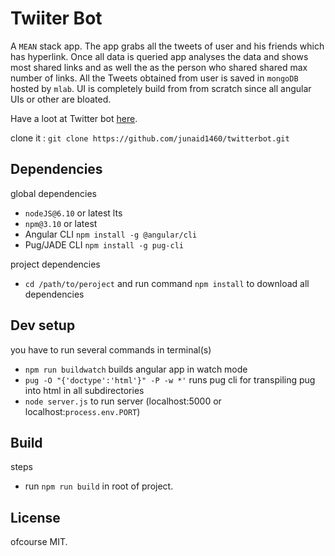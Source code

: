 # Twiiter Bot

A `MEAN` stack app. The app grabs all the tweets of user and his friends which has hyperlink. Once all data is queried app analyses the data and shows most shared links and as well the as the person who shared shared max number of links. All the Tweets obtained from user is saved in `mongoDB` hosted by `mlab`. UI is completely build from from scratch since all angular UIs or other are bloated. 

Have a loot at Twitter bot [here](https://murmuring-hollows-88524.herokuapp.com/).

clone it : `git clone https://github.com/junaid1460/twitterbot.git`

## Dependencies
global dependencies
  - `nodeJS@6.10` or latest lts
  - `npm@3.10` or latest
  - Angular CLI `npm install -g @angular/cli`
  - Pug/JADE CLI `npm install -g pug-cli`

project dependencies
  - `cd /path/to/peroject` and run command `npm install` to download all dependencies
## Dev setup

you have to run several commands in terminal(s)
  - `npm run buildwatch` builds angular app in watch mode
  - `pug -O "{'doctype':'html'}" -P -w *'` runs pug cli for transpiling pug into html in all subdirectories
  - `node server.js` to run server (localhost:5000 or localhost:`process.env.PORT`)
## Build
steps
  - run `npm run build` in root of project.


## License

ofcourse MIT.



